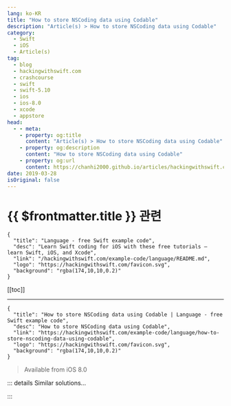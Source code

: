 ```yaml
---
lang: ko-KR
title: "How to store NSCoding data using Codable"
description: "Article(s) > How to store NSCoding data using Codable"
category:
  - Swift
  - iOS
  - Article(s)
tag: 
  - blog
  - hackingwithswift.com
  - crashcourse
  - swift
  - swift-5.10
  - ios
  - ios-8.0
  - xcode
  - appstore
head:
  - - meta:
    - property: og:title
      content: "Article(s) > How to store NSCoding data using Codable"
    - property: og:description
      content: "How to store NSCoding data using Codable"
    - property: og:url
      content: https://chanhi2000.github.io/articles/hackingwithswift.com/example-code/language/how-to-store-nscoding-data-using-codable.html
date: 2019-03-28
isOriginal: false
---
```


# {{ $frontmatter.title }} 관련

```component VPCard
{
  "title": "Language - free Swift example code",
  "desc": "Learn Swift coding for iOS with these free tutorials – learn Swift, iOS, and Xcode",
  "link": "/hackingwithswift.com/example-code/language/README.md",
  "logo": "https://hackingwithswift.com/favicon.svg",
  "background": "rgba(174,10,10,0.2)"
}
```

[[toc]]

---

```component VPCard
{
  "title": "How to store NSCoding data using Codable | Language - free Swift example code",
  "desc": "How to store NSCoding data using Codable",
  "link": "https://hackingwithswift.com/example-code/language/how-to-store-nscoding-data-using-codable",
  "logo": "https://hackingwithswift.com/favicon.svg",
  "background": "rgba(174,10,10,0.2)"
}
```

> Available from iOS 8.0

<!-- TODO: 작성 -->

<!-- 
Broadly speaking, `NSCoding` is the Objective-C way of archiving data and `Codable` is the Swift way. However, that doesn’t mean the two can’t work together – with a little work you can save any `NSCoding` data right inside `Codable`, which is helpful because many Apple types such as `UIColor` and `UIImage` conform to `NSCoding` but not `Codable`.

Here’s a simple struct as an example:

```swift
struct Person {
    var name: String
    var favoriteColor: UIColor
}
```

That stores one `Codable` type (the string) and one `NSCoding` type (the color), and we’re going to make them all work through `Codable` using `JSONEncoder`.

This takes four steps:

1. Creating an extension on `Person` where we’ll put our `Codable` functionality.
<li>Creating custom coding keys to describe what data is saved.
<li>Creating an `init(from:)` method that converts raw data back into a `UIColor`.
<li>Creating an `encode(to:)` method that converts a `UIColor` into raw data, which `Codable` can then base-64 encode.

Start by adding the extension to `Person`:

```swift
extension Person: Codable {

}
```

That will stop your code from compiling because Swift knows `UIColor` isn’t compatible with `Codable`. So, let’s move on to step two: adding custom coding keys. Put this inside the extension:

```swift
enum CodingKeys: String, CodingKey {
    case name
    case favoriteColor
}
```

Those are just the same coding keys we’d get by default, but because we’re going to be encoding and decoding things by hand we need to declare them explicitly.

Step three is to create an `init(from:)` method that can read raw data and convert it to a `UIColor`. This will used `NSKeyedUnarchiver` just like regular `NSCoding` code. Add this to the extension:

```swift
init(from decoder: Decoder) throws {
    let container = try decoder.container(keyedBy: CodingKeys.self)

    name = try container.decode(String.self, forKey: .name)

    let colorData = try container.decode(Data.self, forKey: .favoriteColor)
    favoriteColor = try NSKeyedUnarchiver.unarchiveTopLevelObjectWithData(colorData) as? UIColor ?? UIColor.black
}
```

The last step is to create an `encode(to:)` method that does the opposite – it takes a `UIColor` and converts it to data using `NSKeyedArchiver`. Put this inside the extension:

```swift
func encode(to encoder: Encoder) throws {
    var container = encoder.container(keyedBy: CodingKeys.self)
    try container.encode(name, forKey: .name)

    let colorData = try NSKeyedArchiver.archivedData(withRootObject: favoriteColor, requiringSecureCoding: false)
    try container.encode(colorData, forKey: .favoriteColor)
}
```

That’s all the work done – by converting our `UIColor` into a `Data`, `Codable` can take care of the rest.

If you want to try it out, here’s some sample code:

```swift
let taylor = Person(name: "Taylor Swift", favoriteColor: .blue)
let encoder = JSONEncoder()

do {
    let encoded = try encoder.encode(taylor)
    let str = String(decoding: encoded, as: UTF8.self)
    print(str)
} catch {
    print(error.localizedDescription)
}
```

-->

::: details Similar solutions…

<!--
/quick-start/swiftui/all-swiftui-property-wrappers-explained-and-compared">All SwiftUI property wrappers explained and compared 
/quick-start/concurrency/how-to-store-continuations-to-be-resumed-later">How to store continuations to be resumed later 
/example-code/system/how-to-store-userdefaults-options-in-icloud">How to store UserDefaults options in iCloud 
/quick-start/swiftui/how-to-store-views-as-properties">How to store views as properties 
/example-code/language/how-to-use-codable-to-load-and-save-custom-data-types">How to use Codable to load and save custom data types</a>
-->

:::


